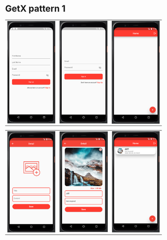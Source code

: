 # GetX pattern 1

| | | |
|----------------|:----------------:|:----------------:|
| ![Sign up Page](assets/readme/sign_up.png) | ![Sign in Page](assets/readme/sign_in.png) | ![Home Page](assets/readme/home.png) |

| | | |
|----------------|:----------------:|:----------------:|
| ![Detail Page](assets/readme/detail1.png) | ![Detail Page](assets/readme/detail2.png) | ![Home Page](assets/readme/img.png) |
